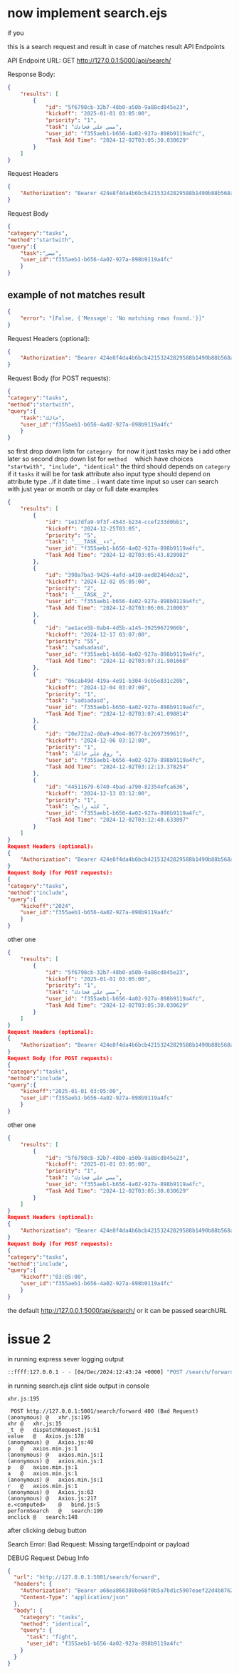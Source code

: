 # now implement  search.ejs



if  you

this is a search request and  result in case of matches result
API Endpoints

API Endpoint URL: GET http://127.0.0.1:5000/api/search/

Response Body:
```json
{
    "results": [
        {
            "id": "5f6798cb-32b7-48b0-a50b-9a88cd845e23",
            "kickoff": "2025-01-01 03:05:00",
            "priority": "1",
            "task": "مسي علي فخادك",
            "user_id": "f355aeb1-b656-4a02-927a-898b9119a4fc",
            "Task Add Time": "2024-12-02T03:05:30.030629"
        }
    ]
}
```
Request Headers
```json
{
    "Authorization": "Bearer 424e8f4da4b6bcb42153242829588b1490b88b568ad0f55cf5d32a5022b58cb0"
}
```
Request Body
```json
{
"category":"tasks",
"method":"startwith",
"query":{
    "task":"مسي",
    "user_id":"f355aeb1-b656-4a02-927a-898b9119a4fc"
    }
}
```
## example of not matches result
```json
{
    "error": "[False, {'Message': 'No matching rows found.'}]"
}
```
Request Headers (optional):
```json
{
    "Authorization": "Bearer 424e8f4da4b6bcb42153242829588b1490b88b568ad0f55cf5d32a5022b58cb0"
}
```
Request Body (for POST requests):

```json
{
"category":"tasks",
"method":"startwith",
"query":{
    "task":"حالك",
    "user_id":"f355aeb1-b656-4a02-927a-898b9119a4fc"
    }
}
```
so first drop down listn for  `category ` for now  it just tasks may be i add other later
so second  drop down list for   `method  ` which have choices `"startwith", "include", "identical"`
the third  should depends on `category ` if it `tasks` it  will be for task attribute
also input type should depend on attribute  type ..if it date time .. i want date time input
so user can search with just year or month or  day or full date
examples
```json
{
    "results": [
        {
            "id": "1e17dfa9-9f3f-4543-b234-ccef233d0bb1",
            "kickoff": "2024-12-25T03:05",
            "priority": "5",
            "task": "___TASK__ءء",
            "user_id": "f355aeb1-b656-4a02-927a-898b9119a4fc",
            "Task Add Time": "2024-12-02T03:05:43.828982"
        },
        {
            "id": "398a7ba3-9426-4afd-a410-aed82464dca2",
            "kickoff": "2024-12-02 05:05:00",
            "priority": "2",
            "task": "___TASK__2",
            "user_id": "f355aeb1-b656-4a02-927a-898b9119a4fc",
            "Task Add Time": "2024-12-02T03:06:06.210003"
        },
        {
            "id": "ae1ace5b-0ab4-4d5b-a145-39259672966b",
            "kickoff": "2024-12-17 03:07:00",
            "priority": "55",
            "task": "sadsadasd",
            "user_id": "f355aeb1-b656-4a02-927a-898b9119a4fc",
            "Task Add Time": "2024-12-02T03:07:31.901668"
        },
        {
            "id": "06cab49d-419a-4e91-b304-9cb5e831c20b",
            "kickoff": "2024-12-04 03:07:00",
            "priority": "1",
            "task": "sadsadasd",
            "user_id": "f355aeb1-b656-4a02-927a-898b9119a4fc",
            "Task Add Time": "2024-12-02T03:07:41.098814"
        },
        {
            "id": "20e722a2-d0a9-49e4-8677-bc269739961f",
            "kickoff": "2024-12-06 03:12:00",
            "priority": "1",
            "task": "روق علي حالك ",
            "user_id": "f355aeb1-b656-4a02-927a-898b9119a4fc",
            "Task Add Time": "2024-12-02T03:12:13.378254"
        },
        {
            "id": "44511679-6740-4bad-a790-82354efca636",
            "kickoff": "2024-12-13 03:12:00",
            "priority": "1",
            "task": "كله رايح ",
            "user_id": "f355aeb1-b656-4a02-927a-898b9119a4fc",
            "Task Add Time": "2024-12-02T03:12:40.633897"
        }
    ]
}
Request Headers (optional):
{
    "Authorization": "Bearer 424e8f4da4b6bcb42153242829588b1490b88b568ad0f55cf5d32a5022b58cb0"
}
Request Body (for POST requests):
{
"category":"tasks",
"method":"include",
"query":{
    "kickoff":"2024",
    "user_id":"f355aeb1-b656-4a02-927a-898b9119a4fc"
    }
}

```
other one
```json
{
    "results": [
        {
            "id": "5f6798cb-32b7-48b0-a50b-9a88cd845e23",
            "kickoff": "2025-01-01 03:05:00",
            "priority": "1",
            "task": "مسي علي فخادك",
            "user_id": "f355aeb1-b656-4a02-927a-898b9119a4fc",
            "Task Add Time": "2024-12-02T03:05:30.030629"
        }
    ]
}
Request Headers (optional):
{
    "Authorization": "Bearer 424e8f4da4b6bcb42153242829588b1490b88b568ad0f55cf5d32a5022b58cb0"
}
Request Body (for POST requests):
{
"category":"tasks",
"method":"include",
"query":{
    "kickoff":"2025-01-01 03:05:00",
    "user_id":"f355aeb1-b656-4a02-927a-898b9119a4fc"
    }
}

```
other one
```json
{
    "results": [
        {
            "id": "5f6798cb-32b7-48b0-a50b-9a88cd845e23",
            "kickoff": "2025-01-01 03:05:00",
            "priority": "1",
            "task": "مسي علي فخادك",
            "user_id": "f355aeb1-b656-4a02-927a-898b9119a4fc",
            "Task Add Time": "2024-12-02T03:05:30.030629"
        }
    ]
}
Request Headers (optional):
{
    "Authorization": "Bearer 424e8f4da4b6bcb42153242829588b1490b88b568ad0f55cf5d32a5022b58cb0"
}
Request Body (for POST requests):
{
"category":"tasks",
"method":"include",
"query":{
    "kickoff":"03:05:00",
    "user_id":"f355aeb1-b656-4a02-927a-898b9119a4fc"
    }
}


```
the default http://127.0.0.1:5000/api/search/
or it can be passed searchURL





# issue 2
in running express  sever logging output
```sh
::ffff:127.0.0.1 - - [04/Dec/2024:12:43:24 +0000] "POST /search/forward HTTP/1.1" 400 58 "http://127.0.0.1:5001/search" "Mozilla/5.0 (Windows NT 10.0; Win64; x64) AppleWebKit/537.36 (KHTML, like Gecko) Chrome/131.0.0.0 Safari/537.36 Edg/131.0.0.0"
```
in running search.ejs clint side output in console

```console
xhr.js:195

 POST http://127.0.0.1:5001/search/forward 400 (Bad Request)
(anonymous)	@	xhr.js:195
xhr	@	xhr.js:15
_t	@	dispatchRequest.js:51
value	@	Axios.js:178
(anonymous)	@	Axios.js:40
p	@	axios.min.js:1
(anonymous)	@	axios.min.js:1
(anonymous)	@	axios.min.js:1
p	@	axios.min.js:1
a	@	axios.min.js:1
(anonymous)	@	axios.min.js:1
r	@	axios.min.js:1
(anonymous)	@	Axios.js:63
(anonymous)	@	Axios.js:217
e.<computed>	@	bind.js:5
performSearch	@	search:199
onclick	@	search:148
```
after clicking debug button



Search
Error: Bad Request: Missing targetEndpoint or payload

DEBUG
Request Debug Info
```json
{
  "url": "http://127.0.0.1:5001/search/forward",
  "headers": {
    "Authorization": "Bearer a66ea866388be68f0b5a7bd1c5907eaef22d4b87627bf931ba74e0051a3ea747",
    "Content-Type": "application/json"
  },
  "body": {
    "category": "tasks",
    "method": "identical",
    "query": {
      "task": "fight",
      "user_id": "f355aeb1-b656-4a02-927a-898b9119a4fc"
    }
  }
}
```